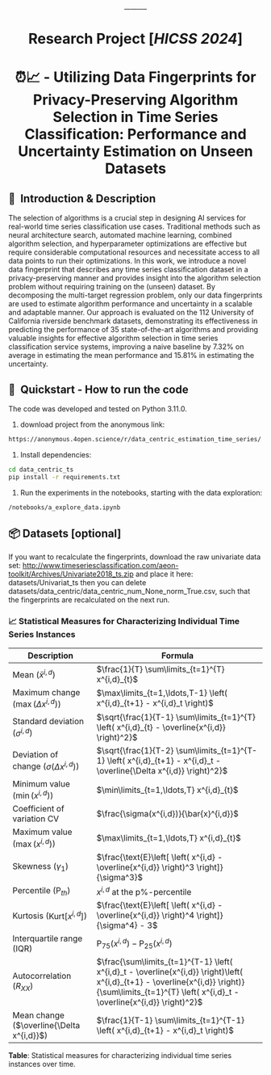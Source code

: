 <div align="center">
_______

# Research Project [*HICSS 2024*]
# ⏰📈 - Utilizing Data Fingerprints for Privacy-Preserving Algorithm Selection in Time Series Classification: Performance and Uncertainty Estimation on Unseen Datasets
</div>

## 📌  Introduction & Description

The selection of algorithms is a crucial step in designing AI services for real-world time series classification use cases. Traditional methods such as neural architecture search, automated machine learning, combined algorithm selection, and hyperparameter optimizations are effective but require considerable computational resources and necessitate access to all data points to run their optimizations. In this work, we introduce a novel data fingerprint that describes any time series classification dataset in a privacy-preserving manner and provides insight into the algorithm selection problem without requiring training on the (unseen) dataset. By decomposing the multi-target regression problem, only our data fingerprints are used to estimate algorithm performance and uncertainty in a scalable and adaptable manner. Our approach is evaluated on the 112 University of California riverside benchmark datasets, demonstrating its effectiveness in predicting the performance of 35 state-of-the-art algorithms and providing valuable insights for effective algorithm selection in time series classification service systems, improving a naive baseline by 7.32% on average in estimating the mean performance and 15.81% in estimating the uncertainty. 

## 🚀  Quickstart - How to run the code 
The code was developed and tested on Python 3.11.0.

1. download project from the anonymous link:
```bash
https://anonymous.4open.science/r/data_centric_estimation_time_series/
```

1. Install dependencies:
```bash
cd data_centric_ts
pip install -r requirements.txt
```

1. Run the experiments in the notebooks, starting with the data exploration:
```bash
/notebooks/a_explore_data.ipynb
```

## 📦 Datasets [optional]
If you want to recalculate the fingerprints, download the raw univariate data set:
http://www.timeseriesclassification.com/aeon-toolkit/Archives/Univariate2018_ts.zip
and place it here: datasets/Univariat_ts
then you can delete datasets/data_centric/data_centric_num_None_norm_True.csv, such that the fingerprints are recalculated on the next run.



### 📈 Statistical Measures for Characterizing Individual Time Series Instances

| Description                    | Formula                                                      |
|--------------------------------|--------------------------------------------------------------|
| Mean ($\bar{x}^{i,d}$)         | $\frac{1}{T} \sum\limits_{t=1}^{T} x^{i,d}_{t}$               |
| Maximum change ($\max(\Delta x^{i,d})$) | $\max\limits_{t=1,\ldots,T-1} \left( x^{i,d}_{t+1} - x^{i,d}_t \right)$ |
| Standard deviation ($\sigma^{i,d}$)     | $\sqrt{\frac{1}{T-1} \sum\limits_{t=1}^{T} \left( x^{i,d}_{t} - \overline{x^{i,d}} \right)^2}$ |
| Deviation of change ($\sigma(\Delta x^{i,d})$) | $\sqrt{\frac{1}{T-2} \sum\limits_{t=1}^{T-1} \left( x^{i,d}_{t+1} - x^{i,d}_t - \overline{\Delta x^{i,d}} \right)^2}$ |
| Minimum value ($\min(x^{i,d})$)  | $\min\limits_{t=1,\ldots,T} x^{i,d}_{t}$                     |
| Coefficient of variation CV | $\frac{\sigma(x^{i,d})}{\bar{x}^{i,d}}$                      |
| Maximum value ($\max(x^{i,d})$)  | $\max\limits_{t=1,\ldots,T} x^{i,d}_{t}$                     |
| Skewness ($\gamma_{1}$)      | $\frac{\text{E}\left[ \left( x^{i,d} - \overline{x^{i,d}} \right)^3 \right]}{\sigma^3}$ |
| Percentile ($\text{P}_{th}$) | $x^{i,d}$ at the p\%-percentile                          |
| Kurtosis ($\text{Kurt}[x^{i,d}]$) | $\frac{\text{E}\left[ \left( x^{i,d} - \overline{x^{i,d}} \right)^4 \right]}{\sigma^4} - 3$ |
| Interquartile range (IQR)    | $\text{P}_{75}(x^{i,d}) - \text{P}_{25}(x^{i,d})$            |
| Autocorrelation ($R_{XX}$)   | $\frac{\sum\limits_{t=1}^{T-1} \left( x^{i,d}_t - \overline{x^{i,d}} \right)\left( x^{i,d}_{t+1} - \overline{x^{i,d}} \right)}{\sum\limits_{t=1}^{T} \left( x^{i,d}_t - \overline{x^{i,d}} \right)^2}$ |
| Mean change ($\overline{\Delta x^{i,d}}$) | $\frac{1}{T-1} \sum\limits_{t=1}^{T-1} \left( x^{i,d}_{t+1} - x^{i,d}_t \right)$ |

**Table**: Statistical measures for characterizing individual time series instances over time.
